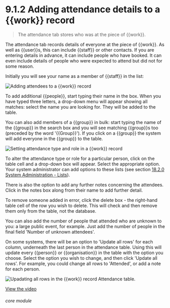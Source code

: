 # 9.1.2    Adding attendance details to a {{work}} record

> The attendance tab stores who was at the piece of {{work}}. 

The attendance tab records details of everyone at the piece of {{work}}. As well as {{user}}s, this can include {{staff}} or other contacts. If you are entering details in advance, it can include people who have booked. It can even include details of people who were expected to attend but did not for some reason.

Initially you will see your name as a member of {{staff}} in the list: 

![Adding attendees to a {{work}} record]({{imgpath}}56a.png)

To add additional {{people}}, start typing their name in the box. When you have typed three letters, a drop-down menu will appear showing all matches: select the name you are looking for. They will be added to the table.

You can also add members of a {{group}} in bulk: start typing the name of the {{group}} in the search box and you will see matching {{group}}s too (preceded by the word '{{Group}}'). If you click on a {{group}} the system will add everyone in the {{group}} to the table.

![Setting attendance type and role in a {{work}} record]({{imgpath}}56b.png)

To alter the attendance type or role for a particular person, click on the table cell and a drop-down box will appear. Select the appropriate option. Your system administrator can add options to these lists (see section [18.2.0  System Administration - Lists](/help/index/v/{{version}}/p/18.2.0)).

There is also the option to add any further notes concerning the attendees. Click in the notes box along from their name to add further detail.

To remove someone added in error, click the delete box - the right-hand table cell of the row you wish to delete. This will check and then remove them only from the table, not the database.

You can also add the number of people that attended who are unknown to you: a large public event, for example. Just add the number of people in the final field 'Number of unknown attendees'. 

On some systems, there will be an option to 'Update all rows' for each column, underneath the last person in the attendance table.  Using this will update every {{person}} or {{organisation}} in the table with the option you choose.  Select the option you wish to change, and then click 'Update all rows'.  For example, you could change all rows to 'Attended', or add a note for each person.

![Upadating all rows in the {{work}} record Attendance table.]({{imgpath}}1204a.png)



[View the video](/help/video/id/9)
###### core module

